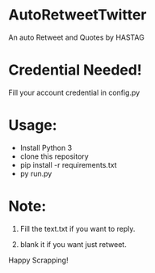 # AutoRetweetTwitter
An auto Retweet and Quotes by HASTAG

# Credential Needed!

  Fill your account credential in config.py
  
# Usage:
  
  * Install Python 3
  * clone this repository
  * pip install -r requirements.txt
  * py run.py

# Note:

  1. Fill the text.txt if you want to reply.
  
  2. blank it if you want just retweet.


Happy Scrapping!
